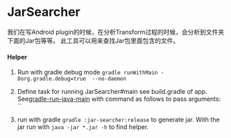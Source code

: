 # JarSearcher
我们在写Android plugin的时候，在分析Transform过程的时候，会分析到文件夹下面的Jar包等等。 
此工具可以用来查找Jar包里面包含的文件。

#### Helper

1. Run with gradle debug mode
`gradle runWithMain -Dorg.gradle.debug=true  --no-daemon`

2. Define task for running JarSearcher#main
see build.gradle of app. See[gradle-run-java-main](https://www.baeldung.com/gradle-run-java-main)
with command as follows to pass arguments:
``
3. run with gradle
`gradle :jar-searcher:release`  to generate jar. 
With the jar run with
`java -jar *.jar -h` to find helper.